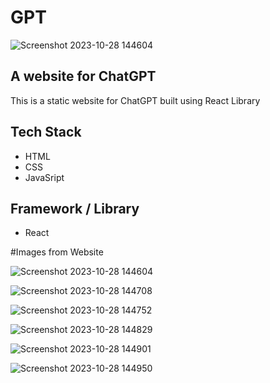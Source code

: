 # GPT

![Screenshot 2023-10-28 144604](https://github.com/RHarsh0/gpt/assets/119388397/da10859d-5b6e-4599-81d8-96a58d99c1c2)

## A website for ChatGPT

This is a static website for ChatGPT built using React Library

## Tech Stack

* HTML
* CSS
* JavaSript
## Framework / Library

* React

#Images from Website

![Screenshot 2023-10-28 144604](https://github.com/RHarsh0/gpt/assets/119388397/15a1e89d-db3b-47a0-bcc6-ea0c691f5b4e)

![Screenshot 2023-10-28 144708](https://github.com/RHarsh0/gpt/assets/119388397/67b9ca90-0e70-4941-8f0b-1f1ce7524ddd)

![Screenshot 2023-10-28 144752](https://github.com/RHarsh0/gpt/assets/119388397/0e864541-84fb-4c30-b8f7-4ec20561d313)

![Screenshot 2023-10-28 144829](https://github.com/RHarsh0/gpt/assets/119388397/0acc9c8b-7461-40b9-8eeb-714ed832dec9)

![Screenshot 2023-10-28 144901](https://github.com/RHarsh0/gpt/assets/119388397/260bf9d7-f91a-4d34-a6e4-16144f5d18bd)

![Screenshot 2023-10-28 144950](https://github.com/RHarsh0/gpt/assets/119388397/c2e223d6-3574-4f38-a2c7-e84ab22a3833)
